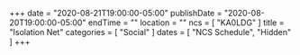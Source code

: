 +++
date = "2020-08-21T19:00:00-05:00"
publishDate = "2020-08-20T19:00:00-05:00"
endTime = ""
location = ""
ncs = [ "KA0LDG" ]
title = "Isolation Net"
categories = [ "Social" ]
dates = [ "NCS Schedule", "Hidden" ]
+++
